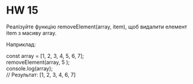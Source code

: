 # HW 15
Реалізуйте функцію removeElement(array, item), щоб видалити елемент item з масиву array.

Наприклад:

const array = [1, 2, 3, 4, 5, 6, 7];\
removeElement(array, 5 );\
console.log(array);\
// Результат: [1, 2, 3, 4, 6, 7]